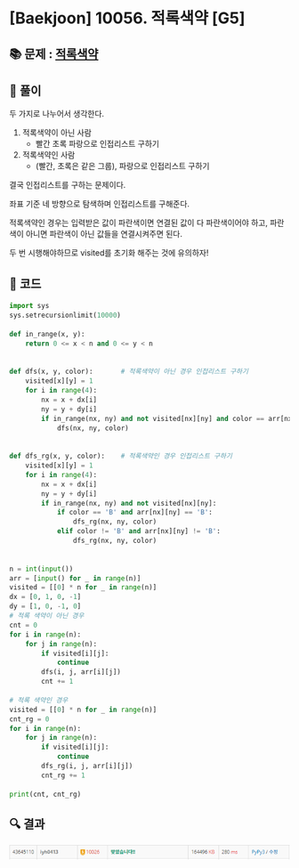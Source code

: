 # [Baekjoon] 10056. 적록색약 [G5]

## 📚 문제 : [적록색약](https://www.acmicpc.net/problem/10026)

## 📖 풀이

두 가지로 나누어서 생각한다.

1. 적록색약이 아닌 사람
   - 빨간 초록 파랑으로 인접리스트 구하기
2. 적록색약인 사람
   - (빨간, 초록은 같은 그룹), 파랑으로 인접리스트 구하기

결국 인접리스트를 구하는 문제이다.

좌표 기준 네 방향으로 탐색하며 인접리스트를 구해준다.

적록색약인 경우는 입력받은 값이 파란색이면 연결된 값이 다 파란색이어야 하고, 파란색이 아니면 파란색이 아닌 값들을 연결시켜주면 된다.

두 번 시행해야하므로 visited를 초기화 해주는 것에 유의하자!

## 📒 코드

```python
import sys
sys.setrecursionlimit(10000)

def in_range(x, y):
    return 0 <= x < n and 0 <= y < n


def dfs(x, y, color):       # 적록색약이 아닌 경우 인접리스트 구하기
    visited[x][y] = 1
    for i in range(4):
        nx = x + dx[i]
        ny = y + dy[i]
        if in_range(nx, ny) and not visited[nx][ny] and color == arr[nx][ny]:
            dfs(nx, ny, color)


def dfs_rg(x, y, color):    # 적록색약인 경우 인접리스트 구하기
    visited[x][y] = 1
    for i in range(4):
        nx = x + dx[i]
        ny = y + dy[i]
        if in_range(nx, ny) and not visited[nx][ny]:
            if color == 'B' and arr[nx][ny] == 'B':
                dfs_rg(nx, ny, color)
            elif color != 'B' and arr[nx][ny] != 'B':
                dfs_rg(nx, ny, color)


n = int(input())
arr = [input() for _ in range(n)]
visited = [[0] * n for _ in range(n)]
dx = [0, 1, 0, -1]
dy = [1, 0, -1, 0]
# 적록 색약이 아닌 경우
cnt = 0
for i in range(n):
    for j in range(n):
        if visited[i][j]:
            continue
        dfs(i, j, arr[i][j])
        cnt += 1

# 적록 색약인 경우
visited = [[0] * n for _ in range(n)]
cnt_rg = 0
for i in range(n):
    for j in range(n):
        if visited[i][j]:
            continue
        dfs_rg(i, j, arr[i][j])
        cnt_rg += 1

print(cnt, cnt_rg)
```

## 🔍 결과

![image-20220522192928662](README.assets/image-20220522192928662.png)

